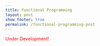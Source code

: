 ```yaml
---
title: Functional Programming
layout: post
show_footer: true
permalink: /functional-programming-post
---
```


<span style="color: red">Under Development!</span>

<!-- ---
{: data-content="footnotes"} -->
